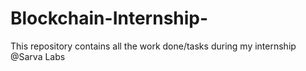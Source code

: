 # Blockchain-Internship-
This repository contains all the work done/tasks during my internship @Sarva Labs
